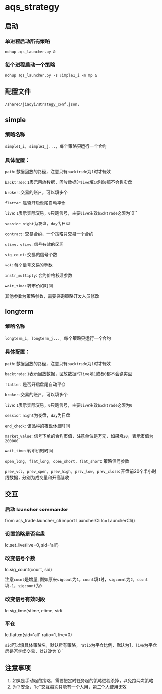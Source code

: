 # aqs_strategy

## 启动

### 单进程启动所有策略

`nohup aqs_launcher.py &`

### 每个进程启动一个策略

`nohup aqs_launcher.py -s simple1_i -m mp &`

## 配置文件

`/shared/jiaoyi/strategy_conf.json`，

## simple

### 策略名称

`simple1_i, simple1_j...`，每个策略只运行一个合约

### 具体配置：

`path`: 数据回放的路径，注意只有`backtrade`为`1`时才有效

`backtrade`: `1`表示回放数据，回放数据时`live`填`1`或者`0`都不会跑实盘

`broker`: 交易的账户，可以填多个

`flatten`: 是否开启盘尾自动平仓

`live`: `1`表示实际交易，`0`只跑信号，主要`live`生效`backtrade`必须为`0``

`session`: `night`为夜盘，`day`为日盘

`contract`: 交易合约，一个策略只交易一个合约

`stime, etime`: 信号有效的区间

`sig_count`: 交易的信号个数

`vol`: 每个信号交易的手数

`instr_multiply`: 合约价格校准参数

`wait_time`: 转市价的时间

其他参数为策略参数，需要咨询策略开发人员修改

## longterm

### 策略名称

`longterm_i, longterm_j...`，每个策略只运行一个合约

### 具体配置：

`path`: 数据回放的路径，注意只有`backtrade`为`1`时才有效

`backtrade`: `1`表示回放数据，回放数据时`live`填`1`或者`0`都不会跑实盘

`flatten`: 是否开启盘尾自动平仓

`broker`: 交易的账户，可以填多个

`live`: `1`表示实际交易，`0`只跑信号，主要`live`生效`backtrade`必须为`0`

`session`: `night`为夜盘，`day`为日盘

`end_check`: 该品种的夜盘休盘时间

`market_value`: 信号下单的合约市值，注意单位是万元，如果填`20`，表示市值为`200000`

`wait_time`: 转市价的时间

`open_long, flat_long, open_short, flat_short`: 策略信号参数

`prev_vol, prev_open, prev_high, prev_low, prev_close`: 开盘前20个半小时线数据，分别为成交量和开高低收

## 交互

### 启动 launcher commander
from aqs_trade.launcher_cli import LauncherCli
lc=LauncherCli()

### 设置策略是否实盘
lc.set_live(live=0, sid='all')

### 改变信号个数
lc.sig_count(count, sid) 
    
注意`count`是增量, 例如原来`sigcout`为`1`，`count`填`1`时，`sigcount`为`2`，`count`填`-1`，`sigcount`为`0`

### 改变信号有效时段
lc.sig_time(stime, etime, sid)

### 平仓
lc.flatten(sid='all', ratio=1, live=0)

`sid`可以填具体策略名，默认所有策略，`ratio`为平仓比例，默认为1，`live`为平仓后是否继续交易，默认改为`0``

## 注意事项

1. 如果是手动起的策略，需要把定时任务起的策略进程杀掉，以免跑两次策略
2. 为了安全，`lc``交互每次只能有一个人用，第二个人使用无效
